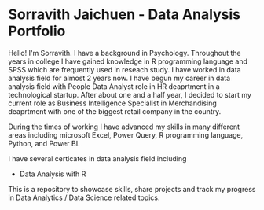 # Sorravith Jaichuen - Data Analysis Portfolio
Hello! I'm Sorravith. I have a background in Psychology. Throughout the years in college I have gained knowledge in R programming language and SPSS which are frequently used in reseach study. I have worked in data analysis field for almost 2 years now. I have begun my career in data analysis field with People Data Analyst role in HR deaprtment in a technological startup. After about one and a half year, I decided to start my current role as Business Intelligence Specialist in Merchandising deaprtment with one of the biggest retail company in the country.

During the times of working I have advanced my skills in many different areas including microsoft Excel, Power Query, R programming language, Python, and Power BI.

I have several certicates in data analysis field including
  - Data Analysis with R


This is a repository to showcase skills, share projects and track my progress in Data Analytics / Data Science related topics.
